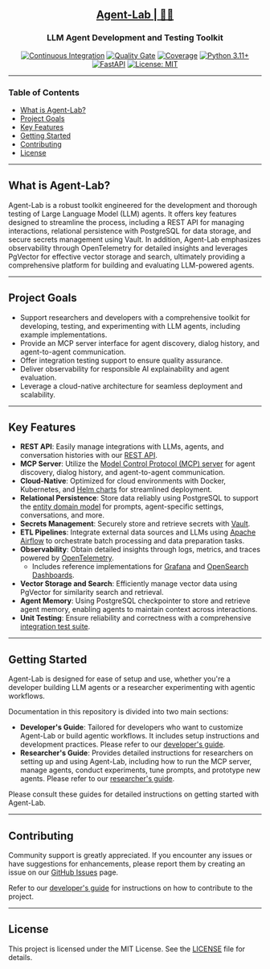 <h2 align="center"><a href="https://github.com/bsantanna/agent-lab">Agent-Lab | 🤖🧪</a></h2>
<h3 align="center">LLM Agent Development and Testing Toolkit</h3>

<div align="center">

[![Continuous Integration](https://github.com/bsantanna/agent-lab/actions/workflows/build.yml/badge.svg)](https://github.com/bsantanna/agent-lab/actions/workflows/build.yml)
[![Quality Gate](https://sonarcloud.io/api/project_badges/measure?project=bsantanna_agent-lab&metric=alert_status)](https://sonarcloud.io/dashboard?id=bsantanna_agent-lab)
[![Coverage](https://sonarcloud.io/api/project_badges/measure?project=bsantanna_agent-lab&metric=coverage)](https://sonarcloud.io/component_measures?metric=coverage&selected=bsantanna_agent-lab%3Aapp&id=bsantanna_agent-lab)
[![Python 3.11+](https://img.shields.io/badge/python-3.11+-blue.svg)](https://www.python.org/downloads/)
[![FastAPI](https://img.shields.io/badge/FastAPI-009485.svg?logo=fastapi&logoColor=white)](#key-features)
[![License: MIT](https://img.shields.io/badge/License-MIT-blue.svg)](doc/LICENSE.md)

</div>

---

### Table of Contents
- [What is Agent-Lab?](#what-is-agent-lab)
- [Project Goals](#project-goals)
- [Key Features](#key-features)
- [Getting Started](#getting-started)
- [Contributing](#contributing)
- [License](#license)

---

## What is Agent-Lab?

Agent-Lab is a robust toolkit engineered for the development and thorough testing of Large Language Model (LLM) agents. It offers key features designed to streamline the process, including a REST API for managing interactions, relational persistence with PostgreSQL for data storage, and secure secrets management using Vault. In addition, Agent-Lab emphasizes observability through OpenTelemetry for detailed insights and leverages PgVector for effective vector storage and search, ultimately providing a comprehensive platform for building and evaluating LLM-powered agents.

---

## Project Goals

- Support researchers and developers with a comprehensive toolkit for developing, testing, and experimenting with LLM agents, including example implementations.
- Provide an MCP server interface for agent discovery, dialog history, and agent-to-agent communication.
- Offer integration testing support to ensure quality assurance.
- Deliver observability for responsible AI explainability and agent evaluation.
- Leverage a cloud-native architecture for seamless deployment and scalability.

---

## Key Features

- **REST API**: Easily manage integrations with LLMs, agents, and conversation histories with our [REST API](doc/REST_API.md).
- **MCP Server**: Utilize the [Model Control Protocol (MCP) server](doc/MCP.md) for agent discovery, dialog history, and agent-to-agent communication.
- **Cloud-Native**: Optimized for cloud environments with Docker, Kubernetes, and [Helm charts](doc/CHARTS.md) for streamlined deployment.
- **Relational Persistence**: Store data reliably using PostgreSQL to support the [entity domain model](doc/DOMAIN.md) for prompts, agent-specific settings, conversations, and more.
- **Secrets Management**: Securely store and retrieve secrets with [Vault](doc/VAULT.md).
- **ETL Pipelines**: Integrate external data sources and LLMs using [Apache Airflow](doc/ETL.md) to orchestrate batch processing and data preparation tasks.
- **Observability**: Obtain detailed insights through logs, metrics, and traces powered by [OpenTelemetry](doc/OTEL.md).
  - Includes reference implementations for [Grafana](doc/otel/GRAFANA.md) and [OpenSearch Dashboards](doc/otel/OPENSEARCH.md).
- **Vector Storage and Search**: Efficiently manage vector data using PgVector for similarity search and retrieval.
- **Agent Memory**: Using PostgreSQL checkpointer to store and retrieve agent memory, enabling agents to maintain context across interactions.
- **Unit Testing**: Ensure reliability and correctness with a comprehensive [integration test suite](doc/TESTS.md).

---

## Getting Started

Agent-Lab is designed for ease of setup and use, whether you're a developer building LLM agents or a researcher experimenting with agentic workflows.

Documentation in this repository is divided into two main sections:

- **Developer's Guide**: Tailored for developers who want to customize Agent-Lab or build agentic workflows. It includes setup instructions and development practices. Please refer to our [developer's guide](doc/DEV_GUIDE.md).
- **Researcher's Guide**: Provides detailed instructions for researchers on setting up and using Agent-Lab, including how to run the MCP server, manage agents, conduct experiments, tune prompts, and prototype new agents. Please refer to our [researcher's guide](doc/RESEARCHER_GUIDE.md).

Please consult these guides for detailed instructions on getting started with Agent-Lab.

---

## Contributing

Community support is greatly appreciated. If you encounter any issues or have suggestions for enhancements, please report them by creating an issue on our [GitHub Issues](https://github.com/bsantanna/agent-lab/issues) page.

Refer to our [developer's guide](doc/DEV_GUIDE.md) for instructions on how to contribute to the project.

---

## License

This project is licensed under the MIT License. See the [LICENSE](doc/LICENSE.md) file for details.
